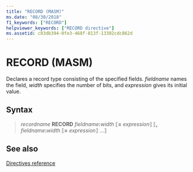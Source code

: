 ```yaml
---
title: "RECORD (MASM)"
ms.date: "08/30/2018"
f1_keywords: ["RECORD"]
helpviewer_keywords: ["RECORD directive"]
ms.assetid: c83db394-0fe3-468f-813f-13302cdc862d
---
```

# RECORD (MASM)

Declares a record type consisting of the specified fields. *fieldname* names the field, *width* specifies the number of bits, and *expression* gives its initial value.

## Syntax

> *recordname* **RECORD** *fieldname*__:__*width* ⟦__=__ *expression*⟧ ⟦__,__ *fieldname*__:__*width* ⟦__=__ *expression*⟧ ...⟧

## See also

[Directives reference](../../assembler/masm/directives-reference.md)
